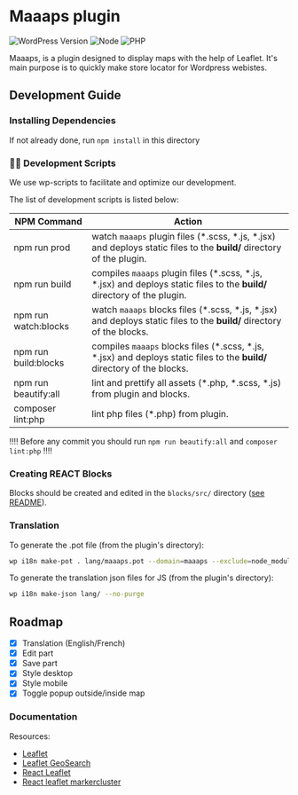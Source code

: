 # Maaaps plugin

![WordPress Version](https://img.shields.io/badge/wordpress-%3E%3D%206.2-blue)
![Node](https://img.shields.io/badge/node-%3E%3D%2018-brightgreen)
![PHP](https://img.shields.io/badge/php-%5E8.0-blue)

Maaaps, is a plugin designed to display maps with the help of Leaflet. 
It's main purpose is to quickly make store locator for Wordpress webistes.

## Development Guide

### Installing Dependencies

If not already done, run `npm install` in this directory

### 🧙‍♂️ Development Scripts

We use wp-scripts to facilitate and optimize our development.

The list of development scripts is listed below:

| NPM Command                | Action                                                                                                                                               |
| -------------------------- | ---------------------------------------------------------------------------------------------------------------------------------------------------- |
| npm run prod               | watch `maaaps` plugin files (\*.scss, \*.js, \*.jsx) and deploys static files to the **build/** directory of the plugin.                             |
| npm run build              | compiles `maaaps` plugin files (\*.scss, \*.js, \*.jsx) and deploys static files to the **build/** directory of the plugin.                          |
| npm run watch:blocks       | watch `maaaps` blocks files (\*.scss, \*.js, \*.jsx) and deploys static files to the **build/** directory of the blocks.                             |
| npm run build:blocks       | compiles `maaaps` blocks files (\*.scss, \*.js, \*.jsx) and deploys static files to the **build/** directory of the blocks.                          |
| npm run beautify:all       | lint and prettify all assets (\*.php, \*.scss, \*.js) from plugin and blocks.                                                                        |
| composer lint:php          | lint php files (\*.php) from plugin.                                                                                                                 |

‼️‼️ Before any commit you should run `npm run beautify:all` and `composer lint:php` ‼️‼️

### Creating REACT Blocks

Blocks should be created and edited in the `blocks/src/` directory ([see README](./blocks/src/README.md)).


### Translation

To generate the .pot file (from the plugin's directory):

```bash
wp i18n make-pot . lang/maaaps.pot --domain=maaaps --exclude=node_modules,vendor,lang --include=*.php,build
```

To generate the translation json files for JS (from the plugin's directory):

```bash
wp i18n make-json lang/ --no-purge
```

## Roadmap

- [x] Translation (English/French)
- [x] Edit part
- [x] Save part
- [x] Style desktop
- [x] Style mobile
- [x] Toggle popup outside/inside map

### Documentation

Resources:

- [Leaflet](https://leafletjs.com/)
- [Leaflet GeoSearch](https://smeijer.github.io/leaflet-geosearch/)
- [React Leaflet](https://react-leaflet.js.org/)
- [React leaflet markercluster](https://www.npmjs.com/package/@changey/react-leaflet-markercluster)
